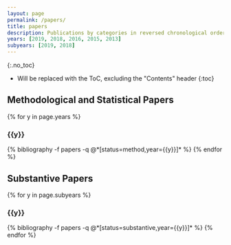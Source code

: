 ```yaml
---
layout: page
permalink: /papers/
title: papers
description: Publications by categories in reversed chronological order. *indicates joint co-authorship. Generated by jekyll-scholar. See my <a href="https://scholar.google.ca/citations?user=9XJum2AAAAAJ&hl=en"><font color="blue">Google Scholar page</font></a> for complete list.
years: [2019, 2018, 2016, 2015, 2013]
subyears: [2019, 2018]
---
```



{:.no_toc}

* Will be replaced with the ToC, excluding the "Contents" header
{:toc}


## Methodological and Statistical Papers


{% for y in page.years %}
  <h3 class="year">{{y}}</h3>
  {% bibliography -f papers -q @*[status=method,year={{y}}]* %}
{% endfor %}




## Substantive Papers


{% for y in page.subyears %}
  <h3 class="year">{{y}}</h3>
  {% bibliography -f papers -q @*[status=substantive,year={{y}}]* %}
{% endfor %}

